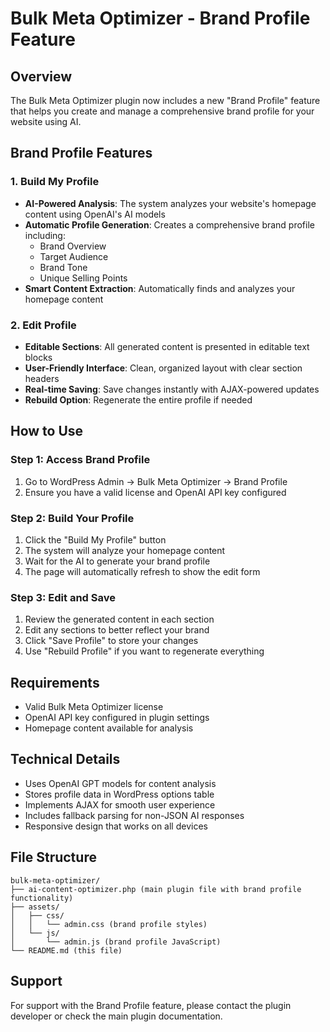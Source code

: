 # Bulk Meta Optimizer - Brand Profile Feature

## Overview
The Bulk Meta Optimizer plugin now includes a new "Brand Profile" feature that helps you create and manage a comprehensive brand profile for your website using AI.

## Brand Profile Features

### 1. Build My Profile
- **AI-Powered Analysis**: The system analyzes your website's homepage content using OpenAI's AI models
- **Automatic Profile Generation**: Creates a comprehensive brand profile including:
  - Brand Overview
  - Target Audience
  - Brand Tone
  - Unique Selling Points
- **Smart Content Extraction**: Automatically finds and analyzes your homepage content

### 2. Edit Profile
- **Editable Sections**: All generated content is presented in editable text blocks
- **User-Friendly Interface**: Clean, organized layout with clear section headers
- **Real-time Saving**: Save changes instantly with AJAX-powered updates
- **Rebuild Option**: Regenerate the entire profile if needed

## How to Use

### Step 1: Access Brand Profile
1. Go to WordPress Admin → Bulk Meta Optimizer → Brand Profile
2. Ensure you have a valid license and OpenAI API key configured

### Step 2: Build Your Profile
1. Click the "Build My Profile" button
2. The system will analyze your homepage content
3. Wait for the AI to generate your brand profile
4. The page will automatically refresh to show the edit form

### Step 3: Edit and Save
1. Review the generated content in each section
2. Edit any sections to better reflect your brand
3. Click "Save Profile" to store your changes
4. Use "Rebuild Profile" if you want to regenerate everything

## Requirements
- Valid Bulk Meta Optimizer license
- OpenAI API key configured in plugin settings
- Homepage content available for analysis

## Technical Details
- Uses OpenAI GPT models for content analysis
- Stores profile data in WordPress options table
- Implements AJAX for smooth user experience
- Includes fallback parsing for non-JSON AI responses
- Responsive design that works on all devices

## File Structure
```
bulk-meta-optimizer/
├── ai-content-optimizer.php (main plugin file with brand profile functionality)
├── assets/
│   ├── css/
│   │   └── admin.css (brand profile styles)
│   └── js/
│       └── admin.js (brand profile JavaScript)
└── README.md (this file)
```

## Support
For support with the Brand Profile feature, please contact the plugin developer or check the main plugin documentation. 